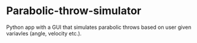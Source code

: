 # Parabolic-throw-simulator
Python app with a GUI that simulates parabolic throws based on user given variavles (angle, velocity etc.).
